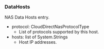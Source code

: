 ### DataHosts
NAS Data Hosts entry.

- protocol: CloudDirectNasProtocolType
  - List of protocols supported by this host.
- hosts: list of System.Strings
  - Host IP addresses.
